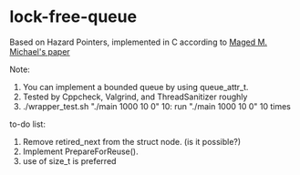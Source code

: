 # lock-free-queue
Based on Hazard Pointers, implemented in C according to [Maged M. Michael's paper][1]

Note:
1. You can implement a bounded queue by using queue_attr_t.
2. Tested by Cppcheck, Valgrind, and ThreadSanitizer roughly
3. ./wrapper_test.sh "./main 1000 10 0" 10: run "./main 1000 10 0" 10 times 

to-do list:
1. Remove retired_next from the struct node. (is it possible?)
2. Implement PrepareForReuse().
3. use of size_t is preferred

[1]: https://www.cs.otago.ac.nz/cosc440/readings/hazard-pointers.pdf
